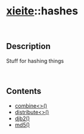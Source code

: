 # [xieite](./xieite.md)\:\:hashes

&nbsp;

## Description
Stuff for hashing things

&nbsp;

## Contents
- [combine\<\>\(\)](./namespaces/hashes/combine.md)
- [distribute\<\>\(\)](./namespaces/hashes/distribute.md)
- [djb2\(\)](./namespaces/hashes/djb2.md)
- [md5\(\)](./namespaces/hashes/md5.md)
